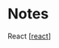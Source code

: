 # Notes

React [[react]]

[//begin]: # "Autogenerated link references for markdown compatibility"
[react]: docs/React/react.md "React"
[//end]: # "Autogenerated link references"